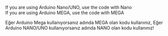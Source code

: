 If you are using Arduino Nano/UNO, use the code with Nano  
If you are using Arduino MEGA, use the code with MEGA  



Eğer Arduino Mega kullanıyorsanız adında MEGA olan kodu kullanınız, 
Eğer Arduino NANO/UNO kullanıyorsanız adında NANO olan kodu kullanınız!
